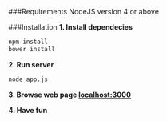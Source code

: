###Requirements
NodeJS version 4 or above

###Installation
**1. Install dependecies**
```bash
npm install
bower install
```

**2. Run server**
```bash
node app.js
```

**3. Browse web page [localhost:3000](https://localhost:3000)**

**4. Have fun**